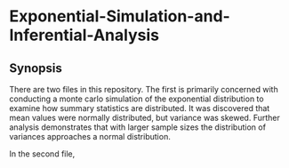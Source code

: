 # Exponential-Simulation-and-Inferential-Analysis

## Synopsis
There are two files in this repository. The first is primarily concerned with conducting a monte carlo simulation of the exponential distribution to 
examine how summary statistics are distributed. It was discovered that mean values were normally distributed, but variance was skewed. Further
analysis demonstrates that with larger sample sizes the distribution of variances approaches a normal distribution.

In the second file, 
